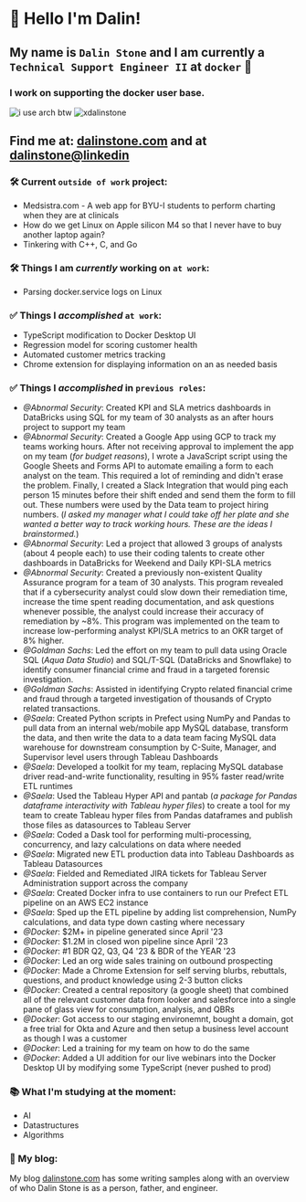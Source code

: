 # 👋 Hello I'm Dalin!

## My name is `Dalin Stone` and I am currently a `Technical Support Engineer II` at `docker` 🐋
### I work on supporting the docker user base.

![i use arch btw](https://img.shields.io/badge/i%20use%20arch-btw-blue?style=for-the-badge&logo=archlinux&color=%231793D1) ![xdalinstone](https://img.shields.io/badge/xdalinstone?style=for-the-badge&logo=x&color=%23000000)

## Find me at: [dalinstone.com](https://dalinstone.com) and at [dalinstone@linkedin](https://www.linkedin.com/in/dalinstone/)

### 🛠️ Current `outside of work` project:
- Medsistra.com - A web app for BYU-I students to perform charting when they are at clinicals
- How do we get Linux on Apple silicon M4 so that I never have to buy another laptop again?
- Tinkering with C++, C, and Go

### 🛠️ Things I am *currently* working on `at work`:
- Parsing docker.service logs on Linux

### ✅ Things I *accomplished* `at work`:
- TypeScript modification to Docker Desktop UI
- Regression model for scoring customer health
- Automated customer metrics tracking
- Chrome extension for displaying information on an as needed basis

### ✅ Things I *accomplished* in `previous roles`:
- *@Abnormal Security*: Created KPI and SLA metrics dashboards in DataBricks using SQL for my team of 30 analysts as an after hours project to support my team
- *@Abnormal Security*: Created a Google App using GCP to track my teams working hours. After not receiving approval to implement the app on my team (*for budget reasons*), I wrote a JavaScript script using the Google Sheets and Forms API to automate emailing a form to each analyst on the team. This required a lot of reminding and didn't erase the problem. Finally, I created a Slack Integration that would ping each person 15 minutes before their shift ended and send them the form to fill out. These numbers were used by the Data team to project hiring numbers. (*I asked my manager what I could take off her plate and she wanted a better way to track working hours. These are the ideas I brainstormed.*)
- *@Abnormal Security*: Led a project that allowed 3 groups of analysts (about 4 people each) to use their coding talents to create other dashboards in DataBricks for Weekend and Daily KPI-SLA metrics
- *@Abnormal Security*: Created a previously non-existent Quality Assurance program for a team of 30 analysts. This program revealed that if a cybersecurity analyst could slow down their remediation time, increase the time spent reading documentation, and ask questions whenever possible, the analyst could increase their accuracy of remediation by ~8%. This program was implemented on the team to increase low-performing analyst KPI/SLA metrics to an OKR target of 8% higher.
- *@Goldman Sachs*: Led the effort on my team to pull data using Oracle SQL (*Aqua Data Studio*) and SQL/T-SQL (DataBricks and Snowflake) to identify consumer financial crime and fraud in a targeted forensic investigation. 
- *@Goldman Sachs*: Assisted in identifying Crypto related financial crime and fraud through a targeted investigation of thousands of Crypto related transactions.
- *@Saela*: Created Python scripts in Prefect using NumPy and Pandas to pull data from an internal web/mobile app MySQL database, transform the data, and then write the data to a data team facing MySQL data warehouse for downstream consumption by C-Suite, Manager, and Supervisor level users through Tableau Dashboards
- *@Saela*: Developed a toolkit for my team, replacing MySQL database driver read-and-write functionality, resulting in 95% faster read/write ETL runtimes
- *@Saela*: Used the Tableau Hyper API and pantab (*a package for Pandas dataframe interactivity with Tableau hyper files*) to create a tool for my team to create Tableau hyper files from Pandas dataframes and publish those files as datasources to Tableau Server
- *@Saela*: Coded a Dask tool for performing multi-processing, concurrency, and lazy calculations on data where needed
- *@Saela*: Migrated new ETL production data into Tableau Dashboards as Tableau Datasources
- *@Saela*: Fielded and Remediated JIRA tickets for Tableau Server Administration support across the company
- *@Saela*: Created Docker infra to use containers to run our Prefect ETL pipeline on an AWS EC2 instance
- *@Saela*: Sped up the ETL pipeline by adding list comprehension, NumPy calculations, and data type down casting where necessary
- *@Docker*: $2M+ in pipeline generated since April '23
- *@Docker*: $1.2M in closed won pipeline since April '23
- *@Docker*: #1 BDR Q2, Q3, Q4 '23 & BDR of the YEAR '23
- *@Docker*: Led an org wide sales training on outbound prospecting
- *@Docker*: Made a Chrome Extension for self serving blurbs, rebuttals, questions, and product knowledge using 2-3 button clicks
- *@Docker*: Created a central repository (a google sheet) that combined all of the relevant customer data from looker and salesforce into a single pane of glass view for consumption, analysis, and QBRs
- *@Docker*: Got access to our staging environemnt, bought a domain, got a free trial for Okta and Azure and then setup a business level account as though I was a customer
- *@Docker*: Led a training for my team on how to do the same
- *@Docker*: Added a UI addition for our live webinars into the Docker Desktop UI by modifying some TypeScript (never pushed to prod)

### 📚 What I'm studying at the moment:
- AI
- Datastructures
- Algorithms

### 📝 My blog:
My blog [dalinstone.com](https://dalinstone.com) has some writing samples along with an overview of who Dalin Stone is as a person, father, and engineer.
